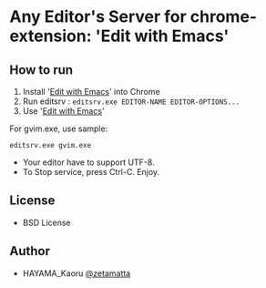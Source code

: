 Any Editor's Server for chrome-extension: 'Edit with Emacs'
===========================================================

How to run
----------

1. Install '[Edit with Emacs](https://chrome.google.com/webstore/detail/edit-with-emacs/ljobjlafonikaiipfkggjbhkghgicgoh)' into Chrome
2. Run editsrv : `editsrv.exe EDITOR-NAME EDITOR-OPTIONS...`
3. Use '[Edit with Emacs](https://chrome.google.com/webstore/detail/edit-with-emacs/ljobjlafonikaiipfkggjbhkghgicgoh)'

For gvim.exe, use sample:

    editsrv.exe gvim.exe

- Your editor have to support UTF-8.
- To Stop service, press Ctrl-C. Enjoy.

License
-------
- BSD License

Author
------
- HAYAMA\_Kaoru [@zetamatta](https://github.com/zetamatta/)
